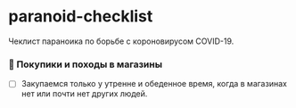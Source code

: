 # paranoid-checklist
Чеклист параноика по борьбе с короновирусом COVID-19.

### 🛒 Покупики и походы в магазины
- [ ] Закупаемся только у утренне и обеденное время, когда в магазинах нет или почти нет других людей.
